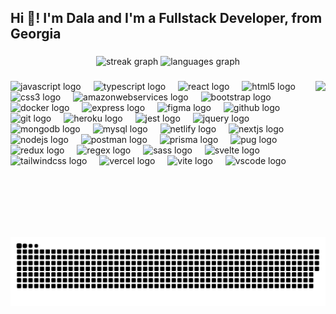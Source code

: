 <h2 align="left">Hi 👋! I'm Dala and I'm a Fullstack Developer, from Georgia</h2>

###

<div align="center">
  <picture>
    <source media="(prefers-color-scheme: dark)" srcset="https://streak-stats.demolab.com?user=dalascript&locale=en&mode=daily&theme=dark&hide_border=false&border_radius=5" />
    <source media="(prefers-color-scheme: light)" srcset="https://streak-stats.demolab.com?user=dalascript&locale=en&mode=daily&theme=default&hide_border=false&border_radius=5" />
    <img src="https://streak-stats.demolab.com?user=dalascript&locale=en&mode=daily&theme=dark&hide_border=false&border_radius=5" height="150" alt="streak graph"  />
  </picture>
  <picture>
    <source media="(prefers-color-scheme: dark)" srcset="https://github-readme-stats.vercel.app/api/top-langs?username=dalascript&locale=en&hide_title=false&layout=compact&card_width=320&langs_count=10&theme=dark&hide_border=false" />
    <source media="(prefers-color-scheme: light)" srcset="https://github-readme-stats.vercel.app/api/top-langs?username=dalascript&locale=en&hide_title=false&layout=compact&card_width=320&langs_count=10&theme=default&hide_border=false" />
    <img src="https://github-readme-stats.vercel.app/api/top-langs?username=dalascript&locale=en&hide_title=false&layout=compact&card_width=320&langs_count=10&theme=dark&hide_border=false" height="150" alt="languages graph"  />
  </picture>
</div>

###

<img align="right" height="250" src="https://media1.giphy.com/media/v1.Y2lkPTc5MGI3NjExYzF0czFhc210YzFmanljOG9icngzYnEzeW9weTRtMG52cTFqMW1mbyZlcD12MV9pbnRlcm5hbF9naWZfYnlfaWQmY3Q9Zw/jBOOXxSJfG8kqMxT11/giphy.gif"  />

###

<div align="left">
<img src="https://skillicons.dev/icons?i=js" height="40" alt="javascript logo"  />
  <img width="12" />
  <img src="https://skillicons.dev/icons?i=ts" height="40" alt="typescript logo"  />
  <img width="12" />
  <img src="https://skillicons.dev/icons?i=react" height="40" alt="react logo"  />
  <img width="12" />
  <img src="https://skillicons.dev/icons?i=html" height="40" alt="html5 logo"  />
  <img width="12" />
  <img src="https://skillicons.dev/icons?i=css" height="40" alt="css3 logo"  />
  <img width="12" />
  <img src="https://skillicons.dev/icons?i=aws" height="40" alt="amazonwebservices logo"  />
  <img width="12" />
  <img src="https://skillicons.dev/icons?i=bootstrap" height="40" alt="bootstrap logo"  />
  <img width="12" />
  <img src="https://skillicons.dev/icons?i=docker" height="40" alt="docker logo"  />
  <img width="12" />
  <img src="https://skillicons.dev/icons?i=express" height="40" alt="express logo"  />
  <img width="12" />
  <img src="https://skillicons.dev/icons?i=figma" height="40" alt="figma logo"  />
  <img width="12" />
  <img src="https://skillicons.dev/icons?i=github" height="40" alt="github logo"  />
  <img width="12" />
  <img src="https://skillicons.dev/icons?i=git" height="40" alt="git logo"  />
  <img width="12" />
  <img src="https://skillicons.dev/icons?i=heroku" height="40" alt="heroku logo"  />
  <img width="12" />
  <img src="https://skillicons.dev/icons?i=jest" height="40" alt="jest logo"  />
  <img width="12" />
  <img src="https://skillicons.dev/icons?i=jquery" height="40" alt="jquery logo"  />
  <img width="12" />
  <img src="https://skillicons.dev/icons?i=mongodb" height="40" alt="mongodb logo"  />
  <img width="12" />
  <img src="https://skillicons.dev/icons?i=mysql" height="40" alt="mysql logo"  />
  <img width="12" />
  <img src="https://skillicons.dev/icons?i=netlify" height="40" alt="netlify logo"  />
  <img width="12" />
  <img src="https://skillicons.dev/icons?i=nextjs" height="40" alt="nextjs logo"  />
  <img width="12" />
  <img src="https://skillicons.dev/icons?i=nodejs" height="40" alt="nodejs logo"  />
  <img width="12" />
  <img src="https://skillicons.dev/icons?i=postman" height="40" alt="postman logo"  />
  <img width="12" />
  <img src="https://skillicons.dev/icons?i=prisma" height="40" alt="prisma logo"  />
  <img width="12" />
  <img src="https://skillicons.dev/icons?i=pug" height="40" alt="pug logo"  />
  <img width="12" />
  <img src="https://skillicons.dev/icons?i=redux" height="40" alt="redux logo"  />
  <img width="12" />
  <img src="https://skillicons.dev/icons?i=regex" height="40" alt="regex logo"  />
  <img width="12" />
  <img src="https://skillicons.dev/icons?i=sass" height="40" alt="sass logo"  />
  <img width="12" />
  <img src="https://skillicons.dev/icons?i=svelte" height="40" alt="svelte logo"  />
  <img width="12" />
  <img src="https://skillicons.dev/icons?i=tailwind" height="40" alt="tailwindcss logo"  />
  <img width="12" />
  <img src="https://skillicons.dev/icons?i=vercel" height="40" alt="vercel logo"  />
  <img width="12" />
  <img src="https://skillicons.dev/icons?i=vite" height="40" alt="vite logo"  />
  <img width="12" />
  <img src="https://skillicons.dev/icons?i=vscode" height="40" alt="vscode logo"  />
</div>

###

<br clear="both">

<picture>
  <source media="(prefers-color-scheme: dark)" srcset="https://raw.githubusercontent.com/dalascript/dalascript/output/github-snake-dark.svg" />
  <source media="(prefers-color-scheme: light)" srcset="https://raw.githubusercontent.com/dalascript/dalascript/output/github-snake.svg" />
  <img alt="github-snake" src="https://raw.githubusercontent.com/dalascript/dalascript/output/github-snake.svg" />
</picture>

###